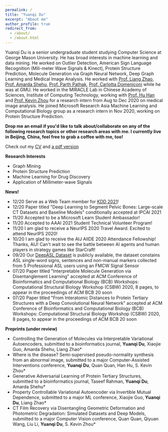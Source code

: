 ```yaml
---
permalink: /
title: "Yuanqi Du"
excerpt: "About me"
author_profile: true
redirect_from: 
  - /about/
  - /about.html
---
```


Yuanqi Du is a senior undergraduate student studying Computer Science at George Mason University. He has broad interests in machine learning and data mining. He worked on Outlier Detection, American Sign Language Recognition (Mili-meter Wave Signals & Kinect), Protein Structure Prediction, Molecule Generation via Graph Neural Network, Deep Graph Learning and Medical Image Analysis. He worked with [Prof. Liang Zhao](https://mason.gmu.edu/~lzhao9/), [Prof. Amarda Shehu](https://cs.gmu.edu/~ashehu/), [Prof. Parth Pathak](http://www.phpathak.com/), [Prof. Carlotta Domeniconi](https://scholar.google.com.hk/citations?user=aKkIMogAAAAJ&hl=en) while he was at GMU. He worked in the MIRACLE Lab in Chinese Academy of Sciences, Institute of Computing Technology, working with [Prof. Hu Han](https://sites.google.com/site/huhanhomepage/) and [Prof. Kevin Zhou](http://people.ucas.edu.cn/~skevinzhou?language=en) for a research intern from Aug to Dec 2020 on medical image analysis. He joined Microsoft Research Asia Machine Learning and Computational Biology group as a research intern in Nov 2020, working on Protein Structure Prediction.


**Drop me an email if you'd like to talk about/collaborate on any of the following research topics or other research areas with me. I currently live in Beijing, China, feel free to grab a coffee with me, too!**

Check out my [CV](https://yuanqidu.github.io/cv/) and [a pdf version](https://yuanqidu.github.io/files/Yuanqi_Du_CV.pdf)


**Research Interests**
  * Graph Mining
  * Protein Structure Prediction
  * Machine Learning for Drug Discovery
  * Application of Millimeter-wave Signals
  
**News!**
* 12/20 Serve as a Web Team member for [KDD 2021](https://www.kdd.org/kdd2021/)!
* 12/20 Paper titled "Deep Learning to Segment Pelvic Bones: Large-scale CT Datasets and Baseline Models" conditionally accepted at IPCAI 2021 
* 11/20 Accepted to be a Microsoft Learn Student Ambassador!
* 11/20 Accepted to AAAI 2021 Student Technical Volunteer Program!
* 11/20 I am glad to receive a NeurIPS 2020 Travel Award. Excited to attend NeurIPS 2020!
* 10/20 I am glad to receive the AIJ AIIDE 2020 Attendance Fellowship! Thanks, AIJ! Can't wait to see the battle between AI agents and human players in strategy games like StarCraft!
* 09/20 Our [DeepASL Dataset](https://sites.google.com/view/deepasldataset/home) is publicly available, the dataset constains ASL single-word signs, sentences and non-manual markers collected from 5 Professional ASL users using an FMCW Signal Sensor
* 07/20 Paper titled "Interpretable Molecule Generation via Disentanglement Learning" accepted at ACM Conference of Bioinformatics and Computational Biology (BCB) Workshops: Computational Structural Biology Workshop (CSBW) 2020, 8 pages, to appear in the proceedings of ACM BCB 20 soon
* 07/20 Paper titled "From Interatomic Distances to Protein Tertiary Structures with a Deep Convolutional Neural Network" accepted at ACM Conference of Bioinformatics and Computational Biology (BCB) Workshops: Computational Structural Biology Workshop (CSBW) 2020, 8 pages, to appear in the proceedings of ACM BCB 20 soon

**Preprints (under review)**
* Controlling the Generation of  Molecules via Interpretable Variational Autoencoders, submitted to a bioinformatics journal, **Yuanqi Du**, Xiaojie Guo, Amarda Shehu, Liang Zhao\*
* Where is the disease? Semi-supervised pseudo-normality synthesis from an abnormal image, submitted to a major Computer-Assisted Interventions conference, **Yuanqi Du**, Quan Quan, Han Hu, S. Kevin Zhou\*
* Generative Adversarial Learning of Protein Tertiary Structures, submitted to a bioinformatics journal, Taseef Rahman, **Yuanqi Du**, Amarda Shehu\*
* Property Controllable Variational Autoencoder via Invertible Mutual Dependence, submitted to a major ML conference, Xiaojie Guo, **Yuanqi Du**, Liang Zhao\*
* CT Film Recovery via Disentangling Geometric Deformation and Photometric Degradation: Simulated Datasets and Deep Models, submitted to a major Computer Vision conference, Quan Quan, Qiyuan Wang, Liu Li, **Yuanqi Du**, S. Kevin Zhou\*
  

